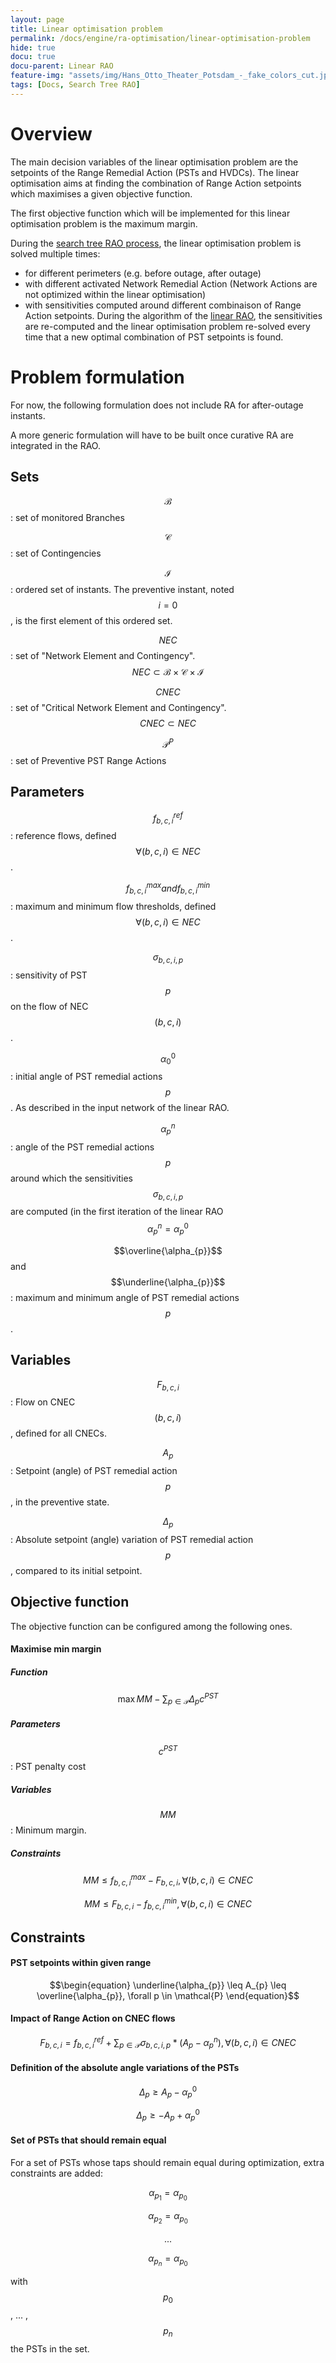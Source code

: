 ```yaml
---
layout: page
title: Linear optimisation problem
permalink: /docs/engine/ra-optimisation/linear-optimisation-problem
hide: true
docu: true
docu-parent: Linear RAO
feature-img: "assets/img/Hans_Otto_Theater_Potsdam_-_fake_colors_cut.jpg"
tags: [Docs, Search Tree RAO]
---
```


# Overview

The main decision variables of the linear optimisation problem are the setpoints of the Range Remedial Action 
(PSTs and HVDCs). The linear optimisation aims at finding the combination of Range Action setpoints which maximises 
a given objective function.

The first objective function which will be implemented for this linear optimisation problem is the maximum margin.

During the [search tree RAO process](/docs/engine/ra-optimisation/search-tree-rao), the linear optimisation problem is solved multiple times:
- for different perimeters (e.g. before outage, after outage)
- with different activated Network Remedial Action (Network Actions are not optimized within the linear optimisation)
- with sensitivities computed around different combinaison of Range Action setpoints. During the algorithm of 
the [linear RAO](/docs/engine/ra-optimisation/linear-rao), the sensitivities are re-computed and the 
linear optimisation problem re-solved every time that a new optimal combination of PST setpoints is found.

# Problem formulation

For now, the following formulation does not include RA for after-outage instants.

A more generic formulation will have to be built once curative RA are integrated in the RAO.

## Sets

$$\mathcal{B}$$ : set of monitored Branches


$$\mathcal{C}$$ : set of Contingencies


$$\mathcal{I}$$ : ordered set of instants. The preventive instant, noted $$i=0$$, is the first element of this ordered set.


$$NEC$$ : set of "Network Element and Contingency". $$NEC \subset \mathcal{B} \times \mathcal{C} \times \mathcal{I} $$


$$CNEC$$ : set of "Critical Network Element and Contingency". $$CNEC \subset NEC$$


$$\mathcal{P}^{P}$$ : set of Preventive PST Range Actions

## Parameters


$$f^{ref}_{b,c,i}$$ : reference flows, defined $$\forall (b,c,i) \in NEC$$.


$$f^{max}_{b,c,i} and f^{min}_{b,c,i}$$ : maximum and minimum flow thresholds, defined $$\forall (b,c,i) \in NEC$$.


$$\sigma_{b,c,i,p}$$ : sensitivity of PST $$p$$ on the flow of NEC $$(b,c,i)$$.


$$\alpha^{0}_{0}$$ : initial angle of PST remedial actions $$p$$. As described in the input network of the linear RAO.


$$\alpha^{n}_{p}$$ : angle of the PST remedial actions $$p$$ around which the sensitivities $$\sigma_{b,c,i,p}$$ are computed (in the first iteration of the linear RAO $$\alpha^{n}_{p} = \alpha^{0}_{p}$$


$$\overline{\alpha_{p}}$$ and $$\underline{\alpha_{p}}$$ : maximum and minimum angle of PST remedial actions $$p$$.


## Variables

$$F_{b,c,i}$$ : Flow on CNEC $$(b,c,i)$$, defined for all CNECs.


$$A_{p}$$ : Setpoint (angle) of PST remedial action $$p$$, in the preventive state.


$$\Delta_{p}$$ : Absolute setpoint (angle) variation of PST remedial action $$p$$, compared to its initial setpoint.

	
## Objective function

The objective function can be configured among the following ones.

#### Maximise min margin

##### Function

$$\begin{equation}
\max MM - \sum_{p \in \mathcal{P}} \Delta_{p} c^{PST}
\end{equation}$$


##### Parameters

$$c^{PST}$$ : PST penalty cost 


##### Variables

$$MM$$ : Minimum margin.


##### Constraints

$$\begin{equation}
MM \leq  f^{max}_{b,c,i} - F_{b,c,i} , \forall (b,c,i) \in CNEC
\end{equation}$$


$$\begin{equation}
MM \leq F_{b,c,i} - f^{min}_{b,c,i} , \forall (b,c,i) \in CNEC
\end{equation}$$




## Constraints

#### PST setpoints within given range

$$\begin{equation}
\underline{\alpha_{p}} \leq A_{p} \leq \overline{\alpha_{p}}, \forall p \in \mathcal{P}
\end{equation}$$


#### Impact of Range Action on CNEC flows

$$\begin{equation}
F_{b,c,i} = f^{ref}_{b,c,i} + \sum_{p \in \mathcal{P}} \sigma_{b,c,i,p} * (A_{p} - \alpha^{n}_{p}), \forall (b,c,i) \in CNEC
\end{equation}$$


#### Definition of the absolute angle variations of the PSTs

$$\begin{equation}
\Delta_{p} \geq A_{p} - \alpha^{0}_{p}
\end{equation}$$

$$\begin{equation}
\Delta_{p} \geq - A_{p} + \alpha^{0}_{p}
\end{equation}$$

#### Set of PSTs that should remain equal

For a set of PSTs whose taps should remain equal during optimization, extra constraints are added:

$$\begin{equation}
\alpha_{p_1} = \alpha_{p_0}
\end{equation}$$

$$\begin{equation}
\alpha_{p_2} = \alpha_{p_0}
\end{equation}$$

$$\begin{equation}
...
\end{equation}$$

$$\begin{equation}
\alpha_{p_n} = \alpha_{p_0}
\end{equation}$$

with $$p_0$$, ... , $$p_n$$ the PSTs in the set.